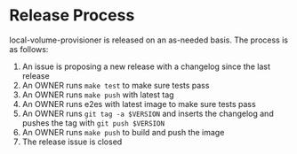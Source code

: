 # Release Process

local-volume-provisioner is released on an as-needed basis. The process is as follows:

1. An issue is proposing a new release with a changelog since the last release
3. An OWNER runs `make test` to make sure tests pass
2. An OWNER runs `make push` with latest tag
4. An OWNER runs e2es with latest image to make sure tests pass
5. An OWNER runs `git tag -a $VERSION` and inserts the changelog and pushes the tag with `git push $VERSION`
6. An OWNER runs `make push` to build and push the image
7. The release issue is closed

